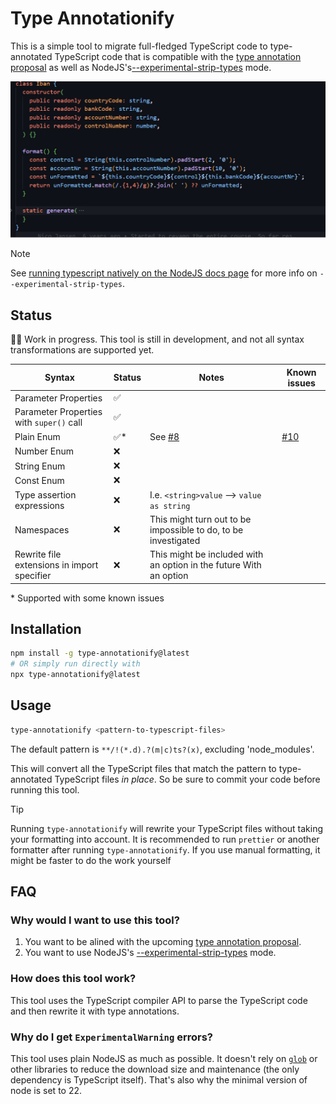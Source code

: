 # Type Annotationify

This is a simple tool to migrate full-fledged TypeScript code to type-annotated TypeScript code that is compatible with the [type annotation proposal](https://github.com/tc39/proposal-type-annotations) as well as NodeJS's[--experimental-strip-types](https://nodejs.org/en/blog/release/v22.6.0#experimental-typescript-support-via-strip-types) mode.

![Example of class parameter properties transformation](https://github.com/nicojs/type-annotationify/blob/main/convert-parameter-properties.gif)

> [!NOTE]
> See [running typescript natively on the NodeJS docs page](https://nodejs.org/en/learn/typescript/run-natively) for more info on `--experimental-strip-types`.

## Status

👷‍♂️ Work in progress. This tool is still in development, and not all syntax transformations are supported yet.

| Syntax                                      | Status | Notes                                                              | Known issues                                                  |
| ------------------------------------------- | ------ | ------------------------------------------------------------------ | ------------------------------------------------------------- |
| Parameter Properties                        | ✅     |                                                                    |                                                               |
| Parameter Properties with `super()` call    | ✅     |                                                                    |                                                               |
| Plain Enum                                  | ✅\*   | See [#8](https://github.com/nicojs/type-annotationify/pull/8)      | [#10](https://github.com/nicojs/type-annotationify/issues/10) |
| Number Enum                                 | ❌     |                                                                    |                                                               |
| String Enum                                 | ❌     |                                                                    |                                                               |
| Const Enum                                  | ❌     |                                                                    |                                                               |
| Type assertion expressions                  | ❌     | I.e. `<string>value` --> `value as string`                         |                                                               |
| Namespaces                                  | ❌     | This might turn out to be impossible to do, to be investigated     |                                                               |
| Rewrite file extensions in import specifier | ❌     | This might be included with an option in the future With an option |                                                               |

\* Supported with some known issues

## Installation

```bash
npm install -g type-annotationify@latest
# OR simply run directly with
npx type-annotationify@latest
```

## Usage

```bash
type-annotationify <pattern-to-typescript-files>
```

The default pattern is `**/!(*.d).?(m|c)ts?(x)`, excluding 'node_modules'.

This will convert all the TypeScript files that match the pattern to type-annotated TypeScript files _in place_. So be sure to commit your code before running this tool.

> [!TIP]
> Running `type-annotationify` will rewrite your TypeScript files without taking your formatting into account. It is recommended to run `prettier` or another formatter after running `type-annotationify`. If you use manual formatting, it might be faster to do the work yourself

## FAQ

### Why would I want to use this tool?

1. You want to be alined with the upcoming [type annotation proposal](https://github.com/tc39/proposal-type-annotations).
2. You want to use NodeJS's [--experimental-strip-types](https://nodejs.org/en/blog/release/v22.6.0#experimental-typescript-support-via-strip-types) mode.

### How does this tool work?

This tool uses the TypeScript compiler API to parse the TypeScript code and then rewrite it with type annotations.

### Why do I get `ExperimentalWarning` errors?

This tool uses plain NodeJS as much as possible. It doesn't rely on [`glob`](https://www.npmjs.com/package/glob) or other libraries to reduce the download size and maintenance (the only dependency is TypeScript itself). That's also why the minimal version of node is set to 22.
